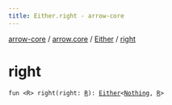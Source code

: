 ```yaml
---
title: Either.right - arrow-core
---
```


[arrow-core](../../index.html) / [arrow.core](../index.html) / [Either](index.html) / [right](./right.html)

# right

`fun <R> right(right: `[`R`](right.html#R)`): `[`Either`](index.html)`<`[`Nothing`](https://kotlinlang.org/api/latest/jvm/stdlib/kotlin/-nothing/index.html)`, `[`R`](right.html#R)`>`